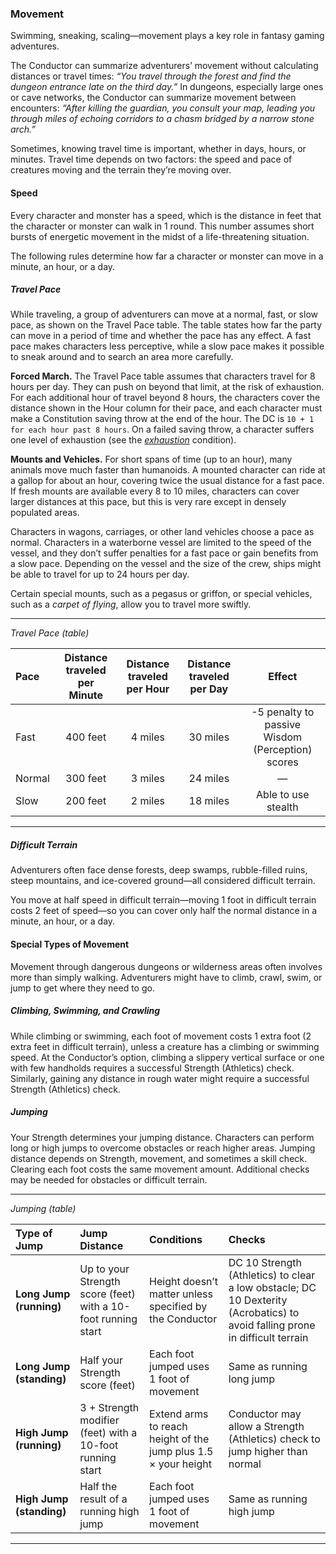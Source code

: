### Movement

Swimming, sneaking, scaling—movement plays a key role in fantasy gaming adventures.

The Conductor can summarize adventurers’ movement without calculating distances or travel times:
_“You travel through the forest and find the dungeon entrance late on the third day.”_
In dungeons, especially large ones or cave networks, the Conductor can summarize movement between encounters:
_“After killing the guardian, you consult your map, leading you through miles of echoing corridors to a chasm bridged by a narrow stone arch.”_

Sometimes, knowing travel time is important, whether in days, hours, or minutes.
Travel time depends on two factors: the speed and pace of creatures moving and the terrain they’re moving over.

#### Speed

Every character and monster has a speed, which is the distance in feet that the character or monster can walk in 1 round.
This number assumes short bursts of energetic movement in the midst of a life-threatening situation.

The following rules determine how far a character or monster can move in a minute, an hour, or a day.

##### Travel Pace
While traveling, a group of adventurers can move at a normal, fast, or slow pace, as shown on the Travel Pace table.
The table states how far the party can move in a period of time and whether the pace has any effect.
A fast pace makes characters less perceptive, while a slow pace makes it possible to sneak around and to search an area more carefully.

**Forced March.**
The Travel Pace table assumes that characters travel for 8 hours per day.
They can push on beyond that limit, at the risk of exhaustion.
For each additional hour of travel beyond 8 hours, the characters cover the distance shown in the Hour column for their pace, and each character must make a Constitution saving throw at the end of the hour.
The DC is `10 + 1 for each hour past 8 hours`.
On a failed saving throw, a character suffers one level of exhaustion (see the _[<span class="condition">exhaustion</span>](#Conditions_exhaustion)_ condition).

**Mounts and Vehicles.**
For short spans of time (up to an hour), many animals move much faster than humanoids.
A mounted character can ride at a gallop for about an hour, covering twice the usual distance for a fast pace.
If fresh mounts are available every 8 to 10 miles, characters can cover larger distances at this pace, but this is very rare except in densely populated areas.

Characters in wagons, carriages, or other land vehicles choose a pace as normal.
Characters in a waterborne vessel are limited to the speed of the vessel, and they don’t suffer penalties for a fast pace or gain benefits from a slow pace.
Depending on the vessel and the size of the crew, ships might be able to travel for up to 24 hours per day.

Certain special mounts, such as a <span class="monster monster-Pegasus_pegasus">pegasus</span> or <span class="monster monster-Griffon_griffon">griffon</span>, or special vehicles, such as a _<span class="item item-Carpet_of_Flying_carpet_of_flying">carpet of flying</span>_, allow you to travel more swiftly.

___
<!-- markdownlint-disable-next-line no-emphasis-as-heading -->
_Travel Pace (table)_

| Pace   | Distance traveled per Minute | Distance traveled per Hour | Distance traveled per Day | Effect |
|:-------|:-:|:-:|:-:|:-:|
| Fast   | 400 feet | 4 miles | 30 miles | -5 penalty to passive Wisdom (Perception) scores |
| Normal | 300 feet | 3 miles | 24 miles | — |
| Slow   | 200 feet | 2 miles | 18 miles | Able to use stealth |

___

##### Difficult Terrain

Adventurers often face dense forests, deep swamps, rubble-filled ruins, steep mountains, and ice-covered ground—all considered difficult terrain.

You move at half speed in difficult terrain—moving 1 foot in difficult terrain costs 2 feet of speed—so you can cover only half the normal distance in a minute, an hour, or a day.

#### Special Types of Movement

Movement through dangerous dungeons or wilderness areas often involves more than simply walking.
Adventurers might have to climb, crawl, swim, or jump to get where they need to go.

##### Climbing, Swimming, and Crawling

While climbing or swimming, each foot of movement costs 1 extra foot (2 extra feet in difficult terrain), unless a creature has a climbing or swimming speed.
At the Conductor’s option, climbing a slippery vertical surface or one with few handholds requires a successful Strength (Athletics) check.
Similarly, gaining any distance in rough water might require a successful Strength (Athletics) check.

##### Jumping

Your Strength determines your jumping distance.
Characters can perform long or high jumps to overcome obstacles or reach higher areas.
Jumping distance depends on Strength, movement, and sometimes a skill check.
Clearing each foot costs the same movement amount.
Additional checks may be needed for obstacles or difficult terrain.

___
<!-- markdownlint-disable-next-line no-emphasis-as-heading -->
_Jumping (table)_

| Type of Jump             | Jump Distance                          | Conditions                               | Checks                   |
|:-------------------------|:---------------------------------------|:-----------------------------------------|:-------------------------|
| **Long Jump (running)**  | Up to your Strength score (feet) with a 10-foot running start | Height doesn’t matter unless specified by the Conductor | DC 10 Strength (Athletics) to clear a low obstacle; DC 10 Dexterity (Acrobatics) to avoid falling prone in difficult terrain |
| **Long Jump (standing)** | Half your Strength score (feet)        | Each foot jumped uses 1 foot of movement | Same as running long jump |
| **High Jump (running)**  | 3 + Strength modifier (feet) with a 10-foot running start | Extend arms to reach height of the jump plus 1.5 × your height | Conductor may allow a Strength (Athletics) check to jump higher than normal |
| **High Jump (standing)** | Half the result of a running high jump | Each foot jumped uses 1 foot of movement | Same as running high jump |

___
